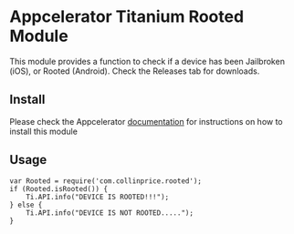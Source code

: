 # Appcelerator Titanium Rooted Module

This module provides a function to check if a device has been Jailbroken (iOS), or Rooted (Android). Check the Releases tab for downloads.

## Install

Please check the Appcelerator [documentation](http://docs.appcelerator.com/platform/latest/#!/guide/Using_a_Module) for instructions on how to install this module

## Usage

    var Rooted = require('com.collinprice.rooted');
    if (Rooted.isRooted()) {
        Ti.API.info("DEVICE IS ROOTED!!!");
    } else {
        Ti.API.info("DEVICE IS NOT ROOTED.....");
    }

